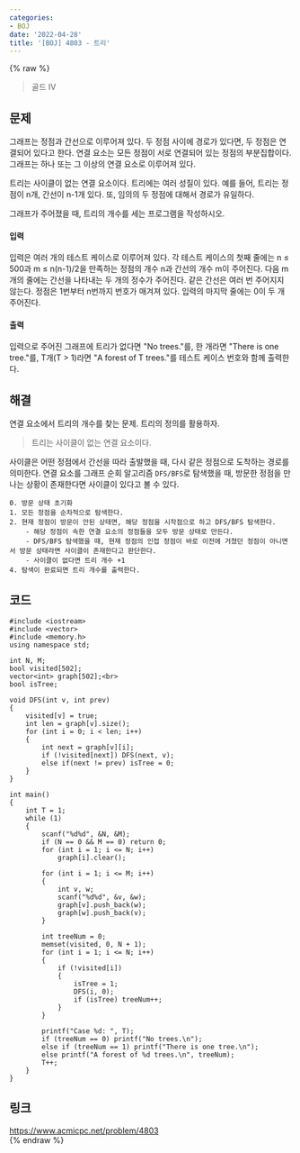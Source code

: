 ```yaml
---
categories:
- BOJ
date: '2022-04-28'
title: '[BOJ] 4803 - 트리'
---
```


{% raw %}
> 골드 IV<br>

## 문제
그래프는 정점과 간선으로 이루어져 있다. 두 정점 사이에 경로가 있다면, 두 정점은 연결되어 있다고 한다. 연결 요소는 모든 정점이 서로 연결되어 있는 정점의 부분집합이다. 그래프는 하나 또는 그 이상의 연결 요소로 이루어져 있다.

트리는 사이클이 없는 연결 요소이다. 트리에는 여러 성질이 있다. 예를 들어, 트리는 정점이 n개, 간선이 n-1개 있다. 또, 임의의 두 정점에 대해서 경로가 유일하다.

그래프가 주어졌을 때, 트리의 개수를 세는 프로그램을 작성하시오.

#### 입력
입력은 여러 개의 테스트 케이스로 이루어져 있다. 각 테스트 케이스의 첫째 줄에는 n ≤ 500과 m ≤ n(n-1)/2을 만족하는 정점의 개수 n과 간선의 개수 m이 주어진다. 다음 m개의 줄에는 간선을 나타내는 두 개의 정수가 주어진다. 같은 간선은 여러 번 주어지지 않는다. 정점은 1번부터 n번까지 번호가 매겨져 있다. 입력의 마지막 줄에는 0이 두 개 주어진다.

#### 출력
입력으로 주어진 그래프에 트리가 없다면 "No trees."를, 한 개라면 "There is one tree."를, T개(T > 1)라면 "A forest of T trees."를 테스트 케이스 번호와 함께 출력한다.<br>

## 해결
연결 요소에서 트리의 개수를 찾는 문제. 트리의 정의를 활용하자.
> 트리는 사이클이 없는 연결 요소이다.<br>

사이클은 어떤 정점에서 간선을 따라 출발했을 때, 다시 같은 정점으로 도착하는 경로를 의미한다. 연결 요소를 그래프 순회 알고리즘 `DFS/BFS`로 탐색했을 때, 방문한 정점을 만나는 상황이 존재한다면 사이클이 있다고 볼 수 있다.

```
0. 방문 상태 초기화
1. 모든 정점을 순차적으로 탐색한다.
2. 현재 정점이 방문이 안된 상태면, 해당 정점을 시작점으로 하고 DFS/BFS 탐색한다.
	- 해당 정점이 속한 연결 요소의 정점들을 모두 방문 상태로 만든다.
	- DFS/BFS 탐색했을 때, 현재 정점의 인접 정점이 바로 이전에 거쳤던 정점이 아니면서 방문 상태라면 사이클이 존재한다고 판단한다.
	- 사이클이 없다면 트리 개수 +1
4. 탐색이 완료되면 트리 개수를 출력한다.
```

## 코드
```
#include <iostream>
#include <vector>
#include <memory.h>
using namespace std;

int N, M;
bool visited[502];
vector<int> graph[502];<br>
bool isTree;

void DFS(int v, int prev)
{
	visited[v] = true;
	int len = graph[v].size();
	for (int i = 0; i < len; i++)
	{
		int next = graph[v][i];
		if (!visited[next]) DFS(next, v);
		else if(next != prev) isTree = 0;
	}
}

int main()
{
	int T = 1;
	while (1)
	{
		scanf("%d%d", &N, &M);
		if (N == 0 && M == 0) return 0;
		for (int i = 1; i <= N; i++)
			graph[i].clear();

		for (int i = 1; i <= M; i++)
		{
			int v, w;
			scanf("%d%d", &v, &w);
			graph[v].push_back(w);
			graph[w].push_back(v);
		}

		int treeNum = 0;
		memset(visited, 0, N + 1);
		for (int i = 1; i <= N; i++)
		{
			if (!visited[i])
			{
				isTree = 1;
				DFS(i, 0);
				if (isTree) treeNum++;
			}
		}
		
		printf("Case %d: ", T);
		if (treeNum == 0) printf("No trees.\n");
		else if (treeNum == 1) printf("There is one tree.\n");
		else printf("A forest of %d trees.\n", treeNum);
		T++;
	}
}
```

## 링크
https://www.acmicpc.net/problem/4803<br>
{% endraw %}